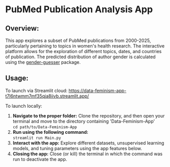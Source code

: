 # PubMed Publication Analysis App

## Overview:
This app explores a subset of PubMed publications from 2000-2025, particularly pertaining to topics in women's health research. The interactive platform allows for the exploration of different topics, dates, and countries of publication. The predicted distribution of author gender is calculated using the [gender-guesser](https://github.com/lead-ratings/gender-guesser) package.

## Usage:
To launch via Streamlit cloud:
https://data-feminism-app-t7l6ntwmm7mf35qja8iivb.streamlit.app/

To launch locally:
1. **Navigate to the proper folder:** Clone the repository, and then open your terminal and move to the directory containing 'Data-Feminism-App'  
   `cd path/to/Data-Feminism-App`
2. **Run using the following command:**  
   `streamlit run Main.py`
4. **Interact with the app:** Explore different datasets, unsupervised learning models, and tuning parameters using the app features below.
5. **Closing the app:** Close (or kill) the terminal in which the command was run to deactivate the app.

